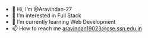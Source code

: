 - 👋 Hi, I’m @Aravindan-27
- 👀 I’m interested in Full Stack
- 🌱 I’m currently learning Web Development
- 📫 How to reach me aravindan19023@cse.ssn.edu.in

<!---
Aravindan-27/Aravindan-27 is a ✨ special ✨ repository because its `README.md` (this file) appears on your GitHub profile.
You can click the Preview link to take a look at your changes.
--->
